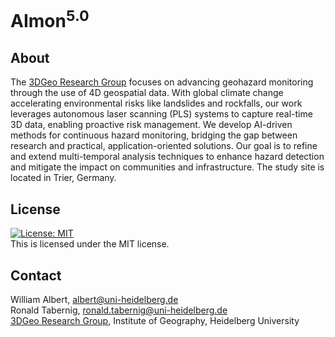 # AImon<sup>5.0</sup>

## About

The [3DGeo Research Group](https://www.geog.uni-heidelberg.de/3dgeo/index_en.html) focuses on advancing geohazard monitoring through the use of 4D geospatial data. With global climate change accelerating environmental risks like landslides and rockfalls, our work leverages autonomous laser scanning (PLS) systems to capture real-time 3D data, enabling proactive risk management. We develop AI-driven methods for continuous hazard monitoring, bridging the gap between research and practical, application-oriented solutions. Our goal is to refine and extend multi-temporal analysis techniques to enhance hazard detection and mitigate the impact on communities and infrastructure. The study site is located in Trier, Germany.

## License
[![License: MIT](https://img.shields.io/badge/License-MIT-yellow.svg)](https://opensource.org/licenses/MIT)\
This is licensed under the MIT license.

## Contact

William Albert, albert@uni-heidelberg.de \
Ronald Tabernig, ronald.tabernig@uni-heidelberg.de \
[3DGeo Research Group](https://www.geog.uni-heidelberg.de/3dgeo/index_en.html), Institute of Geography, Heidelberg University